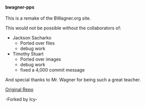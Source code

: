 <p style="text-align:center;"> <h4>bwagner-pps</h4></p>


This is a remake of the BWagner.org site.

This would not be possible without the collaborators of:

* Jackson Sacharko
    * Ported over files 
    * debug work
* Timothy Stuart
    * Ported over images
    * debug work
    * fixed a 4,000 commit message

And special thanks to Mr. Wagner for being such a great teacher.

<a href="https://github.com/bwagnerstorage/bwagner-storage">Original Repo</a>
<p>-Forked by Icy-</p>
